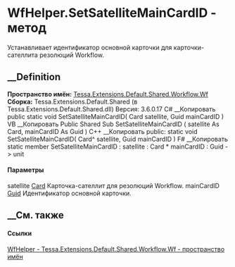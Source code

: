 # WfHelper.SetSatelliteMainCardID - метод
Устанавливает идентификатор основной карточки для карточки-сателлита резолюций
Workflow.
## __Definition
 **Пространство имён:**
[Tessa.Extensions.Default.Shared.Workflow.Wf](N_Tessa_Extensions_Default_Shared_Workflow_Wf.htm)  
 **Сборка:** Tessa.Extensions.Default.Shared (в
Tessa.Extensions.Default.Shared.dll) Версия: 3.6.0.17
C# __Копировать
     public static void SetSatelliteMainCardID(
    	Card satellite,
    	Guid mainCardID
    )
VB __Копировать
     Public Shared Sub SetSatelliteMainCardID ( 
    	satellite As Card,
    	mainCardID As Guid
    )
C++ __Копировать
     public:
    static void SetSatelliteMainCardID(
    	Card^ satellite, 
    	Guid mainCardID
    )
F# __Копировать
     static member SetSatelliteMainCardID : 
            satellite : Card * 
            mainCardID : Guid -> unit 
#### Параметры
satellite [Card](T_Tessa_Cards_Card.htm)
    Карточка-сателлит для резолюций Workflow.
mainCardID [Guid](https://learn.microsoft.com/dotnet/api/system.guid)
    Идентификатор основной карточки.
##  __См. также
#### Ссылки
[WfHelper - ](T_Tessa_Extensions_Default_Shared_Workflow_Wf_WfHelper.htm)
[Tessa.Extensions.Default.Shared.Workflow.Wf - пространство
имён](N_Tessa_Extensions_Default_Shared_Workflow_Wf.htm)
